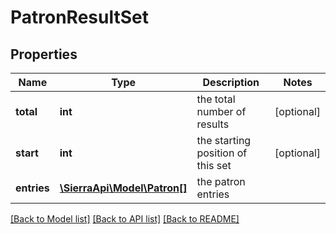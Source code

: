 # PatronResultSet

## Properties
Name | Type | Description | Notes
------------ | ------------- | ------------- | -------------
**total** | **int** | the total number of results | [optional] 
**start** | **int** | the starting position of this set | [optional] 
**entries** | [**\SierraApi\Model\Patron[]**](Patron.md) | the patron entries | 

[[Back to Model list]](../README.md#documentation-for-models) [[Back to API list]](../README.md#documentation-for-api-endpoints) [[Back to README]](../README.md)


